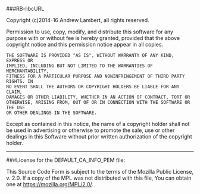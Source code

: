 ###RB-libcURL 

Copyright (c)2014-16 Andrew Lambert, all rights reserved.

 Permission to use, copy, modify, and distribute this software for any purpose
 with or without fee is hereby granted, provided that the above copyright
 notice and this permission notice appear in all copies.
 
    THE SOFTWARE IS PROVIDED "AS IS", WITHOUT WARRANTY OF ANY KIND, EXPRESS OR
    IMPLIED, INCLUDING BUT NOT LIMITED TO THE WARRANTIES OF MERCHANTABILITY,
    FITNESS FOR A PARTICULAR PURPOSE AND NONINFRINGEMENT OF THIRD PARTY RIGHTS. IN
    NO EVENT SHALL THE AUTHORS OR COPYRIGHT HOLDERS BE LIABLE FOR ANY CLAIM,
    DAMAGES OR OTHER LIABILITY, WHETHER IN AN ACTION OF CONTRACT, TORT OR
    OTHERWISE, ARISING FROM, OUT OF OR IN CONNECTION WITH THE SOFTWARE OR THE USE
    OR OTHER DEALINGS IN THE SOFTWARE.
 
 Except as contained in this notice, the name of a copyright holder shall not
 be used in advertising or otherwise to promote the sale, use or other dealings
 in this Software without prior written authorization of the copyright holder.

----
###License for the DEFAULT_CA_INFO_PEM file:

  This Source Code Form is subject to the terms of the Mozilla Public License, v. 2.0. 
  If a copy of the MPL was not distributed with this file, You can obtain one at 
  https://mozilla.org/MPL/2.0/.
